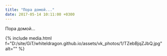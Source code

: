```yaml
---
title: "Пора домой..."
date: 2017-05-14 10:11:00 +0300
---
```


Пора домой...

{% include media.html f="D:/site/GiT/whiteldragon.github.io/assets/vk_photos/1/TZebBjqZJbQ.jpg" alt="" %}
